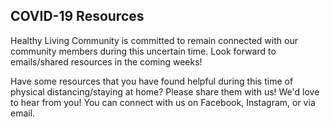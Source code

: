 ## COVID-19 Resources

Healthy Living Community is committed to remain connected with our community members during this uncertain time. Look forward to emails/shared resources in the coming weeks!

Have some resources that you have found helpful during this time of physical distancing/staying at home? Please share them with us! We'd love to hear from you! You can connect with us on Facebook, Instagram, or via email.